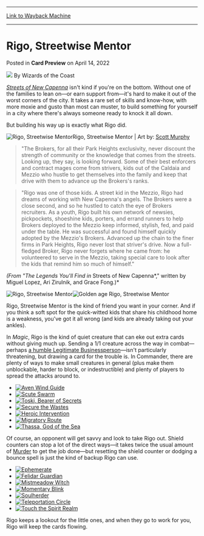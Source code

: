 
---
[Link to Wayback Machine](https://web.archive.org/web/20220414143113/https://magic.wizards.com/en/articles/archive/card-preview/rigo-streetwise-mentor-2022-04-14)

[_metadata_:author]:- "Wizards of the Coast"
[_metadata_:description]:- "It takes a rare set of skills and know-how to build something for yourself in New Capenna, which is exactly what Rigo did."
[_metadata_:generator]:- "Drupal 7 (http://drupal.org)"
[_metadata_:node]:- "1578675"
[_metadata_:publish_date]:- "2022-04-14"
[_metadata_:source]:- "div-main-content"
[_metadata_:title]:- "Rigo, Streetwise Mentor"
[_metadata_:wayback_capture_timestamp]:- "2022-04-14 14:31:13"
[_metadata_:wayback_raw_url]:- "https://web.archive.org/web/20220414143113id_/https://magic.wizards.com/en/articles/archive/card-preview/rigo-streetwise-mentor-2022-04-14"
[_metadata_:wayback_url]:- "https://magic.wizards.com/en/articles/archive/card-preview/rigo-streetwise-mentor-2022-04-14"
---


Rigo, Streetwise Mentor
=======================



 Posted in **Card Preview**
 on April 14, 2022 






![](https://media.magic.wizards.com/styles/auth_small/public/images/person/wizards_author.jpg)
By Wizards of the Coast











[*Streets of New Capenna*](https://magic.wizards.com/en/products/streets-of-new-capenna) isn't kind if you're on the bottom. Without one of the families to lean on—or earn support from—it's hard to make it out of the worst corners of the city. It takes a rare set of skills and know-how, with more moxie and gusto than most can muster, to build something for yourself in a city where there's always someone ready to knock it all down.


But building his way up is exactly what Rigo did.



![Rigo, Streetwise Mentor](https://media.wizards.com/2022/images/daily/hA3fTpMxxz.jpg)Rigo, Streetwise Mentor | Art by: [Scott Murphy](https://gatherer.wizards.com/Pages/Search/Default.aspx?action=advanced&output=spoiler&method=visual&artist=+%5B%22Scott%20Murphy%22%5D)

> "The Brokers, for all their Park Heights exclusivity, never discount the strength of community or the knowledge that comes from the streets. Looking up, they say, is looking forward. Some of their best enforcers and contract mages come from strivers, kids out of the Caldaia and Mezzio who hustle to get themselves into the family and keep that drive with them to advance up the Brokers's ranks.



> "Rigo was one of those kids. A street kid in the Mezzio, Rigo had dreams of working with New Capenna's angels. The Brokers were a close second, and so he hustled to catch the eye of Brokers recruiters. As a youth, Rigo built his own network of newsies, pickpockets, shoeshine kids, porters, and errand runners to help Brokers deployed to the Mezzio keep informed, stylish, fed, and paid under the table. He was successful and found himself quickly adopted by the Mezzio's Brokers. Advanced up the chain to the finer firms in Park Heights, Rigo never lost that striver's drive. Now a full-fledged Broker, Rigo never forgets where he came from: he volunteered to serve in the Mezzio, taking special care to look after the kids that remind him so much of himself."


*(From "The Legends You'll Find in* Streets of New Capenna*," written by Miguel Lopez, Ari Zirulnik, and Grace Fong.)*


![Rigo, Streetwise Mentor](https://media.wizards.com/2022/snc/en_3zOMd3f66l.png)![Golden age Rigo, Streetwise Mentor](https://media.wizards.com/2022/snc/en_Waj6GvwVAi.png)


Rigo, Streetwise Mentor is the kind of friend you want in your corner. And if you think a soft spot for the quick-witted kids that share his childhood home is a weakness, you've got it all wrong (and kids are already taking out your ankles).


In *Magic*, Rigo is the kind of quiet creature that can eke out extra cards without giving much up. Sending a 1/1 creature across the way in combat—perhaps [a humble Legitimate Businessperson](https://twitter.com/jamietopples/status/1512914666019856387)—isn't particularly threatening, but drawing a card for the trouble is. In Commander, there are plenty of ways to make small creatures in general (plus make them unblockable, harder to block, or indestructible) and plenty of players to spread the attacks around to.


* [![Aven Wind Guide](https://gatherer.wizards.com/Handlers/Image.ashx?type=card&name=Aven+Wind+Guide)](https://gatherer.wizards.com/Pages/Card/Details.aspx?name=Aven+Wind+Guide)
* [![Scute Swarm](https://gatherer.wizards.com/Handlers/Image.ashx?type=card&name=Scute+Swarm)](https://gatherer.wizards.com/Pages/Card/Details.aspx?name=Scute+Swarm)
* [![Toski, Bearer of Secrets](https://gatherer.wizards.com/Handlers/Image.ashx?type=card&name=Toski%2C+Bearer+of+Secrets)](https://gatherer.wizards.com/Pages/Card/Details.aspx?name=Toski%2C+Bearer+of+Secrets)
* [![Secure the Wastes](https://gatherer.wizards.com/Handlers/Image.ashx?type=card&name=Secure+the+Wastes)](https://gatherer.wizards.com/Pages/Card/Details.aspx?name=Secure+the+Wastes)
* [![Heroic Intervention](https://gatherer.wizards.com/Handlers/Image.ashx?type=card&name=Heroic+Intervention)](https://gatherer.wizards.com/Pages/Card/Details.aspx?name=Heroic+Intervention)
* [![Migratory Route](https://gatherer.wizards.com/Handlers/Image.ashx?type=card&name=Migratory+Route)](https://gatherer.wizards.com/Pages/Card/Details.aspx?name=Migratory+Route)
* [![Thassa, God of the Sea](https://gatherer.wizards.com/Handlers/Image.ashx?type=card&name=Thassa%2C+God+of+the+Sea)](https://gatherer.wizards.com/Pages/Card/Details.aspx?name=Thassa%2C+God+of+the+Sea)

Of course, an opponent will get savvy and look to take Rigo out. Shield counters can stop a lot of the direct ways—it takes twice the usual amount of [Murder](https://gatherer.wizards.com/Pages/Card/Details.aspx?name=Murder) to get the job done—but resetting the shield counter or dodging a bounce spell is just the kind of backup Rigo can use.


* [![Ephemerate](https://gatherer.wizards.com/Handlers/Image.ashx?type=card&name=Ephemerate)](https://gatherer.wizards.com/Pages/Card/Details.aspx?name=Ephemerate)
* [![Felidar Guardian](https://gatherer.wizards.com/Handlers/Image.ashx?type=card&name=Felidar+Guardian)](https://gatherer.wizards.com/Pages/Card/Details.aspx?name=Felidar+Guardian)
* [![Mistmeadow Witch](https://gatherer.wizards.com/Handlers/Image.ashx?type=card&name=Mistmeadow+Witch)](https://gatherer.wizards.com/Pages/Card/Details.aspx?name=Mistmeadow+Witch)
* [![Momentary Blink](https://gatherer.wizards.com/Handlers/Image.ashx?type=card&name=Momentary+Blink)](https://gatherer.wizards.com/Pages/Card/Details.aspx?name=Momentary+Blink)
* [![Soulherder](https://gatherer.wizards.com/Handlers/Image.ashx?type=card&name=Soulherder)](https://gatherer.wizards.com/Pages/Card/Details.aspx?name=Soulherder)
* [![Teleportation Circle](https://gatherer.wizards.com/Handlers/Image.ashx?type=card&name=Teleportation+Circle)](https://gatherer.wizards.com/Pages/Card/Details.aspx?name=Teleportation+Circle)
* [![Touch the Spirit Realm](https://gatherer.wizards.com/Handlers/Image.ashx?type=card&name=Touch+the+Spirit+Realm)](https://gatherer.wizards.com/Pages/Card/Details.aspx?name=Touch+the+Spirit+Realm)

Rigo keeps a lookout for the little ones, and when they go to work for you, Rigo will keep the cards flowing.







